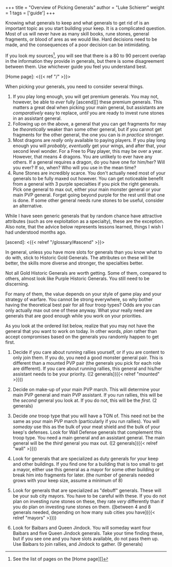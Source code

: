 +++
title = "Overview of Picking Generals"
author = "Luke Schierer"
weight = 1
tags = ['guide']
+++

Knowing what generals to keep and what generals to get rid of is an important
topic as you start building your keep. It is a complicated question.  Most of
us will never have as many skill books, rune stones, general fragments, or
blood of ares as we would like.  Hard decisions need to be made, and the
consequences of a poor decision can be intimidating. 

If you look my sources[^230107-1], you will see that there is a 80 to 90 percent overlap in
the information they provide in generals, but there is some disagreement
between them.  Use whichever guide you feel you understand best.   

[^230107-1]: See the list of pages on the [Home page][]

[Home page]: <{{< ref "/" >}}>

When picking your generals, you need to consider several things. 

1. If you play long enough, you will get premium generals.  You may not,
   however, be able to *ever* fully [ascend][] these premium generals.  This
   matters a great deal when picking your main general, but assistants are
   *comparatively* easy to replace, *until* you are ready to invest rune stones
   in an assistant general. 
1. Following up on the above, a general that you can get fragments for may be 
   *theoretically* weaker than some other general, but if you cannot get
   fragments for the other general, the one you can is *in practice* stronger. 
1. Most dragons are *really* only available to paying players.  If you play
   long enough you will *probably*, *eventually* get your wings, and after
   that, your second level wonder.  For a Free to Play player, this may be over
   a year.  However, that means 4 dragons.  You are unlikely to ever have any
   others.  If a general requires a dragon, do you have one for him/her?  Will
   you ever? If so, when?  Who will you use in the mean time? 
1. Rune Stones are incredibly scarce.  You don't actually need most of your
   generals to be fully maxed out however.  You can get noticeable benefit from
   a general with 3 purple specialties if you pick the right generals.  Pick
   one general to max out, either your main monster general or your main PVP
   general.  Forget going beyond purple for the rest until that one is done.
   If some other general needs rune stones to be useful, consider an
   alternative. 

While I have seen generic generals that by random chance have attractive
attributes (such as ore exploitation as a specialty), these are the exception.
Also note, that the advice below represents lessons learned, things I wish I
had understood months ago.

[ascend]: <{{< relref "/glossary/#ascend" >}}>

In general, unless you have more slots for generals than you know what to do
with, stick to Historic Gold Generals.  The attributes on these will be better,
the skills more diverse and stronger, the specialties better.

Not all Gold Historic Generals are worth getting.  Some of them, compared to
others, almost look like Purple Historic Generals.  You still need to be
discerning.

For many of them, the value depends on your style of game play and your
strategy of warfare. You cannot be strong everywhere, so why bother having the
theoretical best pair for all four troop types?  Odds are you can only actually
max out one of these anyway.  What your really need are generals that are good
enough while you work on your priorities.

As you look at the ordered list below, realize that you may not have the
general that you want to work on today.  In other words, *plan* rather than
accept compromises based on the generals you randomly happen to get first.

1. Decide if you care about running rallies yourself, or if you are content to
   only join them.  If you do, you need a good monster general pair.  This is
   different than a mounted PVP pair (the generals you pick for each role are
   different).   If you care about running rallies, this general and his/her
   assistant needs to be your priority.  ([2 generals]({{< relref "mounted" >}}))

2. Decide on make-up of your main PVP march.  This will determine your main PVP
   general and main PVP assistant.  If you run rallies, this will be the *second*
   general you look at.  If you do not, this will be the *first*.  (2 generals)

3. Decide *one* troop type that you will have a TON of.  This need not be the
   same as your main PVP march (particularly if you run rallies).  You will
   *someday* use this as the bulk of your meat shield and the bulk of your keep's
   defenses.  Look for Wall Defense generals that complement this troop type.
   You need a main general and an assistant general.  The main general will be
   the *third* general you max out.  ([2 generals]({{< relref "wall" >}}))

4. Look for generals that are specialized as duty generals for your keep and
   other buildings.  If you find one for a building that is too small to get a
   mayor, either use this general as a mayor for some other building or break
   him into fragments for later.  (the number of generals needed grows with
   your keep size, assume a minimum of 8)

5. Look for generals that are specialized as "debuff" generals.  These will be
   your sub city mayors.  You have to be careful with these.  If you do not
   plan on investing rune stones on these, they rate *very* differently than if
   you do plan on investing rune stones on them.  ([between 4 and 8 generals
   needed, depending on how many sub cities you have]({{< relref "mayors" >}}))

6. Look for Baibars and Queen Jindock.  You will someday want four Baibars and
   five Queen Jindock generals.  Take your time finding these, but if you see
   one and you have slots available, do not pass them up.  Use Baibars to join
   rallies, and Jindock to gather.   (9 generals)

